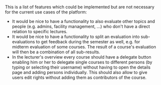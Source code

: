 This is a list of features which could be implemented but are not necessary for the current use cases of the platform:
- It would be nice to have a functionality to also evaluate other topics and people (e.g. admins, facility management, ...) who don't have a direct relation to specific lectures.
- It would be nice to have a functionality to split an evaluation into sub-evaluations to get feedback during the semester as well, e.g. for midterm evaluation of some courses.
The result of a course's evaluation will then be a combination of all sub-results.
- In the lecturer's overview every course should have a delegate button enabling him or her to delegate single courses to different persons (by typing or selecting their username) without having to open the details page and adding persons individually. This should also allow to give users edit rights without adding them as contributors of the course.